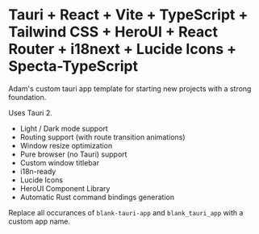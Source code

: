 # Tauri + React + Vite + TypeScript + Tailwind CSS + HeroUI + React Router + i18next + Lucide Icons + Specta-TypeScript

Adam's custom tauri app template for starting new projects with a strong foundation.

Uses Tauri 2.

- Light / Dark mode support
- Routing support (with route transition animations)
- Window resize optimization
- Pure browser (no Tauri) support
- Custom window titlebar
- i18n-ready
- Lucide Icons
- HeroUI Component Library
- Automatic Rust command bindings generation

Replace all occurances of `blank-tauri-app` and `blank_tauri_app` with a custom app name.
